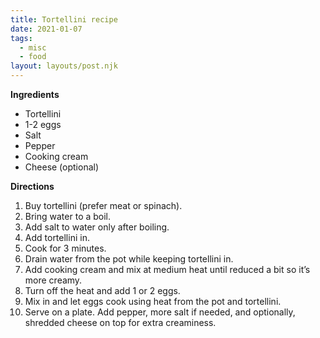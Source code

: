 ```yaml
---
title: Tortellini recipe
date: 2021-01-07
tags:
  - misc
  - food
layout: layouts/post.njk
---
```


**Ingredients**

- Tortellini
- 1-2 eggs
- Salt
- Pepper
- Cooking cream
- Cheese (optional)

**Directions**

1. Buy tortellini (prefer meat or spinach).
2. Bring water to a boil.
3. Add salt to water only after boiling.
4. Add tortellini in.
5. Cook for 3 minutes.
6. Drain water from the pot while keeping tortellini in.
7. Add cooking cream and mix at medium heat until reduced a bit so it’s more creamy.
8. Turn off the heat and add 1 or 2 eggs.
9. Mix in and let eggs cook using heat from the pot and tortellini.
10. Serve on a plate. Add pepper, more salt if needed, and optionally, shredded cheese on top for extra creaminess.
